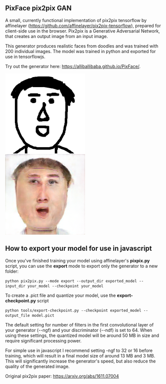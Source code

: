 ## PixFace pix2pix GAN

A small, currently functional implementation of pix2pix tensorflow by affinelayer (https://github.com/affinelayer/pix2pix-tensorflow), prepared for client-side use in the browser. Pix2pix is a Generative Adversarial Network, that creates an output image from an input image.

This generator produces realistic faces from doodles and was trained with 200 individual images. 
The model was trained in python and exported for use in tensorflowjs. 

Try out the generator here: https://alliballibaba.github.io/PixFace/. 

![alt text](https://github.com/AlliBalliBaba/PixFace/blob/master/images/display1.jpg) ![alt text](https://github.com/AlliBalliBaba/PixFace/blob/master/images/display2.jpg)

## How to export your model for use in javascript

Once you've finished training your model using affinelayer's **pixpix.py** script, you can use the **export** mode to export only the generator to a new folder:

```
python pix2pix.py --mode export --output_dir exported_model --input_dir your_model --checkpoint your_model
```

To create a .pict file and quantize your model, use the **export-checkpoint.py** script

```
python tools/export-checkpoint.py --checkpoint exported_model --output_file model.pict
```

The default setting for number of filters in the first convolutional layer of your generator (--ngf) and your discriminator (--ndf) is set to 64. When using these settings, the quantized model will be around 50 MB in size and require significant processing power.

For simple use in javascript I recommend setting -ngf to 32 or 16 before training, which will result in a final model size of around 13 MB and 3 MB. This will significantly increase the generator's speed, but also reduce the quality of the generated image.


Original pix2pix paper: https://arxiv.org/abs/1611.07004
